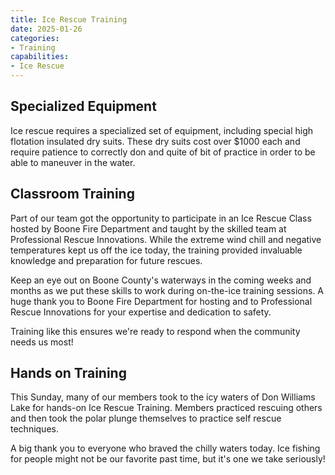 ```yaml
---
title: Ice Rescue Training
date: 2025-01-26
categories:
- Training
capabilities:
- Ice Rescue
---
```


## Specialized Equipment

Ice rescue requires a specialized set of equipment, including special high flotation insulated dry suits.
These dry suits cost over $1000 each and require patience to correctly don and quite of bit of practice in order to be able to maneuver in the water.

## Classroom Training

Part of our team got the opportunity to participate in an Ice Rescue Class hosted by Boone Fire Department and taught by the skilled team at Professional Rescue Innovations.
While the extreme wind chill and negative temperatures kept us off the ice today, the training provided invaluable knowledge and preparation for future rescues.

Keep an eye out on Boone County's waterways in the coming weeks and months as we put these skills to work during on-the-ice training sessions.
A huge thank you to Boone Fire Department for hosting and to Professional Rescue Innovations for your expertise and dedication to safety.

Training like this ensures we're ready to respond when the community needs us most!

## Hands on Training

This Sunday, many of our members took to the icy waters of Don Williams Lake for hands-on Ice Rescue Training.
Members practiced rescuing others and then took the polar plunge themselves to practice self rescue techniques.

A big thank you to everyone who braved the chilly waters today.
Ice fishing for people might not be our favorite past time, but it's one we take seriously!
